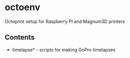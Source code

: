 # octoenv
Octoprint setup for Raspberry PI and Magnum3D printers

## Contents

  * timelapse* - scripts for making GoPro timelapses
